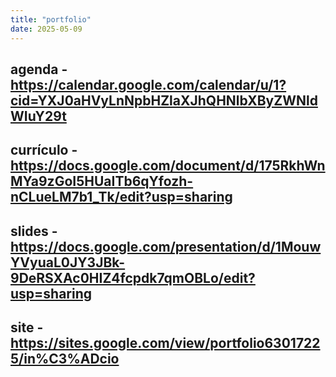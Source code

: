 ```yaml
---
title: "portfolio"
date: 2025-05-09
---
```

agenda - https://calendar.google.com/calendar/u/1?cid=YXJ0aHVyLnNpbHZlaXJhQHNlbXByZWNldWIuY29t
---
currículo - https://docs.google.com/document/d/175RkhWnMYa9zGoI5HUaITb6qYfozh-nCLueLM7b1_Tk/edit?usp=sharing
---
slides - https://docs.google.com/presentation/d/1MouwYVyuaL0JY3JBk-9DeRSXAc0HIZ4fcpdk7qmOBLo/edit?usp=sharing
---
site - https://sites.google.com/view/portfolio63017225/in%C3%ADcio
---
